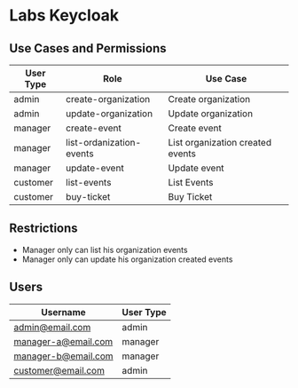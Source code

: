 # Labs Keycloak

## Use Cases and Permissions

| User Type | Role                      | Use Case                          |
|-----------|---------------------------|-----------------------------------|
| admin     | create-organization       | Create organization               |
| admin     | update-organization       | Update organization               |
| manager   | create-event              | Create event                      |
| manager   | list-ordanization-events  | List organization created events  |
| manager   | update-event              | Update event                      |
| customer  | list-events               | List Events                       |
| customer  | buy-ticket                | Buy Ticket                        |

## Restrictions

- Manager only can list his organization events
- Manager only can update his organization created events

## Users

| Username              | User Type |
|-----------------------|-----------|
| admin@email.com       | admin     |
| manager-a@email.com   | manager   |
| manager-b@email.com   | manager   |
| customer@email.com    | admin     |
